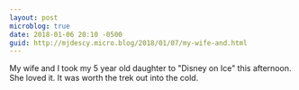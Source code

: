 ```yaml
---
layout: post
microblog: true
date: 2018-01-06 20:10 -0500
guid: http://mjdescy.micro.blog/2018/01/07/my-wife-and.html
---
```

My wife and I took my 5 year old daughter to "Disney on Ice" this afternoon. She loved it. It was worth the trek out into the cold.
